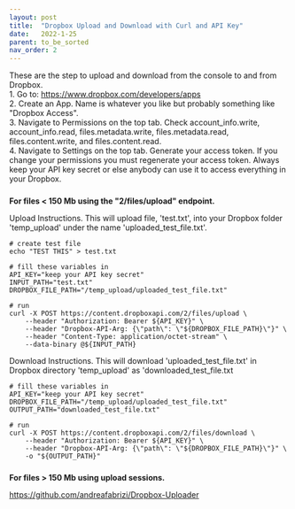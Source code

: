 ```yaml
---
layout: post
title:  "Dropbox Upload and Download with Curl and API Key"
date:   2022-1-25
parent: to_be_sorted
nav_order: 2
---
```


These are the step to upload and download from the console to and from Dropbox.
<br>1. Go to: https://www.dropbox.com/developers/apps
<br>2. Create an App. Name is whatever you like but probably something like "Dropbox Access".
<br>3. Navigate to Permissions on the top tab. Check account_info.write, account_info.read, files.metadata.write, files.metadata.read, files.content.write, and files.content.read.
<br>4. Navigate to Settings on the top tab. Generate your access token. If you change your permissions you must regenerate your access token. Always keep your API key secret or else anybody can use it to access everything in your Dropbox.

###

<b>For files < 150 Mb using the "2/files/upload" endpoint.</b>

Upload Instructions. This will upload file, 'test.txt', into your Dropbox folder 'temp_upload' under the name 'uploaded_test_file.txt'.
```
# create test file
echo "TEST THIS" > test.txt

# fill these variables in
API_KEY="keep your API key secret"
INPUT_PATH="test.txt"
DROPBOX_FILE_PATH="/temp_upload/uploaded_test_file.txt"

# run
curl -X POST https://content.dropboxapi.com/2/files/upload \
    --header "Authorization: Bearer ${API_KEY}" \
    --header "Dropbox-API-Arg: {\"path\": \"${DROPBOX_FILE_PATH}\"}" \
    --header "Content-Type: application/octet-stream" \
    --data-binary @${INPUT_PATH}
```

Download Instructions. This will download 'uploaded_test_file.txt' in Dropbox directory 'temp_upload' as 'downloaded_test_file.txt
```
# fill these variables in
API_KEY="keep your API key secret"
DROPBOX_FILE_PATH="/temp_upload/uploaded_test_file.txt"
OUTPUT_PATH="downloaded_test_file.txt"

# run
curl -X POST https://content.dropboxapi.com/2/files/download \
    --header "Authorization: Bearer ${API_KEY}" \
    --header "Dropbox-API-Arg: {\"path\": \"${DROPBOX_FILE_PATH}\"}" \
    -o "${OUTPUT_PATH}"
```

###

<b>For files > 150 Mb using upload sessions.</b>

https://github.com/andreafabrizi/Dropbox-Uploader